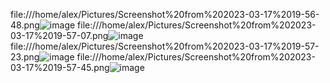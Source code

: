 file:///home/alex/Pictures/Screenshot%20from%202023-03-17%2019-56-48.png![image](https://user-images.githubusercontent.com/90716908/226077385-80b7154f-b45b-4d6a-a550-b2c6aa99e3dd.png)
file:///home/alex/Pictures/Screenshot%20from%202023-03-17%2019-57-07.png![image](https://user-images.githubusercontent.com/90716908/226077398-b173094b-3aff-4e07-9165-4d1ce9774b77.png)
file:///home/alex/Pictures/Screenshot%20from%202023-03-17%2019-57-23.png![image](https://user-images.githubusercontent.com/90716908/226077405-379744f9-48ac-49a9-9db2-5ae67fa49f8c.png)
file:///home/alex/Pictures/Screenshot%20from%202023-03-17%2019-57-45.png![image](https://user-images.githubusercontent.com/90716908/226077412-0766f644-8cac-4b18-b418-96baa5c4cddd.png)
